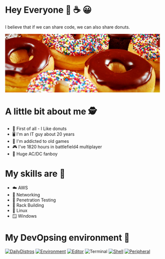 # Hey Everyone 🍩 ☕ 😀
I believe that if we can share code, we can also share donuts.

![image](donuts.png)

# A little bit about me 🕵

- 🍩 First of all - I Like donuts
- 🖥️ I'm an IT guy about 20 years
- 👾 I'm addicted to old games
- 🎮 I've 1820 hours in battlefield4 multiplayer
- 🎸 Huge AC/DC fanboy

# My skills are 🥷
- :cloud: AWS
- :satellite: Networking
- :key: Penetration Testing
- :department_store: Rack Building
- :penguin: Linux 
- :window: Windows

# My DevOpsing environment 🐧

[![DailyDistros](https://img.shields.io/badge/DailyDistros-Ubuntu%20&%20Manjaro-red)](https://ubuntu.com/)
[![Environment](https://img.shields.io/badge/Environment-Gnome%20&%20Cinnamon-blue)](https://kde.org/)
[![Editor](https://img.shields.io/badge/Editor-Sublime-yellowgreen)](https://atom.io/)
![Terminal](https://img.shields.io/badge/Terminal--Emulator-Terminator-blue)
[![Shell](https://img.shields.io/badge/Shell-ZSH%20With%20P10K-yellowgreen)](https://ohmyz.sh/)
[![Peripheral](https://img.shields.io/badge/Peripheral-Razer-green)](https://www.razer.com/)

<!--
# About repos 🔃
you can also find my repos on my [GitLab](https://gitlab.com/free-doughnuts) account


**free-doughnuts/free-doughnuts** is a ✨ _special_ ✨ repository because its `README.md` (this file) appears on your GitHub profile.

Here are some ideas to get you started:

- 🔭 I’m currently working on ...
- 🌱 I’m currently learning ...
- 👯 I’m looking to collaborate on ...
- 🤔 I’m looking for help with ...
- 💬 Ask me about ...
- 📫 How to reach me: ...
- 😄 Pronouns: ...
- ⚡ Fun fact: ...

-->
